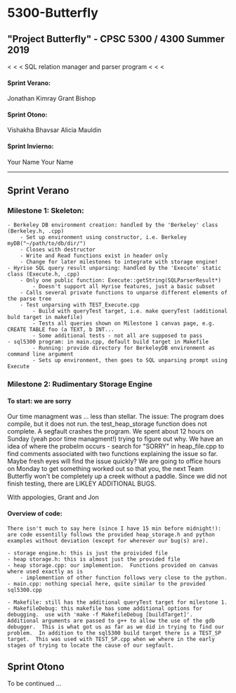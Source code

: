# 5300-Butterfly
## "Project Butterfly" - CPSC 5300 / 4300 Summer 2019
< < < SQL relation manager and parser program < < <

#### Sprint Verano:
Jonathan Kimray
Grant Bishop
#### Sprint Otono:
Vishakha Bhavsar
Alicia Mauldin
#### Sprint Invierno:
Your Name
Your Name

---

## Sprint Verano

### Milestone 1: Skeleton:
	
	- Berkeley DB environment creation: handled by the 'Berkeley' class (Berkeley.h, .cpp)
		- Set up environment using constructor, i.e. Berkeley myDB("~/path/to/db/dir/")
		- Closes with destructor
		- Write and Read functions exist in header only 
		- Change for later milestones to integrate with storage engine!
	- Hyrise SQL query result unparsing: handled by the 'Execute' static class (Execute.h, .cpp)
		- Only one public function: Execute::getString(SQLParserResult*)
			- Doesn't support all Hyrise features, just a basic subset
		- Calls several private functions to unparse different elements of the parse tree
		- Test unparsing with TEST_Execute.cpp
			- Build with queryTest target, i.e. make queryTest (additional buld target in makefile)
			- Tests all queries shown on Milestone 1 canvas page, e.g. CREATE TABLE foo (a TEXT, b INT...
			- Some additional tests - not all are supposed to pass
	- sql5300 program: in main.cpp, default build target in Makefile
			- Running: provide directory for BerkeleyDB environment as command line argument
			- Sets up environment, then goes to SQL unparsing prompt using Execute

### Milestone 2: Rudimentary Storage Engine

#### To start: we are sorry
 Our time managment was ... less than stellar.  The issue:
    The program does compile, but it does not run.  the test_heap_storage function does not complete.  A segfault crashes the program.  We spent about 12 hours on Sunday (yeah poor time managment!) trying to figure out why.  We have an idea of where the probelm occurs - search for "SORRY" in heap_file.cpp to find comments associated with two functions explaining the issue so far.  Maybe fresh eyes will find the issue quickly?  We are going to office hours on Monday to get something worked out so that you, the next Team Butterfly won't be completely up a creek without a paddle.
    Since we did not finish testing, there are LIKLEY ADDITIONAL BUGS.  

With appologies, 
Grant and Jon

#### Overview of code:

    There isn't much to say here (since I have 15 min before midnight!): are code essentilly follows the provided heap_storage.h and python examples without deviation (except for wherever our bug(s) are).

    - storage engine.h: this is just the proivided file
    - heap storage.h: this is almost just the provided file
    - heap storage.cpp: our implemention.  Functions provided on canvas where used exactly as is
        - implemention of other function follows very close to the python.
    - main.cpp: nothing special here, quite similar to the provided sql5300.cpp

    - Makefile: still has the additional queryTest target for milestone 1.
    - MakefileDebug: this makefile has some additional options for debugging.  use with 'make -f MakefileDebug [buildTarget]'.  Additional arguments are passed to g++ to allow the use of the gdb debugger.  This is what got us as far as we did in trying to find our problem.  In addition to the sql5300 build target there is a TEST_SP target.  This was used with TEST_SP.cpp when we where in the early stages of trying to locate the cause of our segfault.  



## Sprint Otono

To be continued ...
